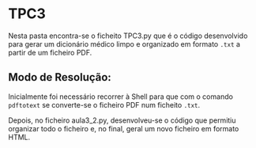 # TPC3

Nesta pasta encontra-se o ficheito TPC3.py que é o código desenvolvido para gerar um dicionário médico limpo e organizado em formato ```.txt``` a partir de um ficheiro PDF. 

## Modo de Resolução:

Inicialmente foi necessário recorrer à Shell para que com o comando ```pdftotext``` se converte-se o ficheiro PDF num ficheito ```.txt```.

Depois, no ficheiro aula3_2.py, desenvolveu-se o código que permitiu organizar todo o ficheiro e, no final, geral um novo ficheiro em formato HTML.
